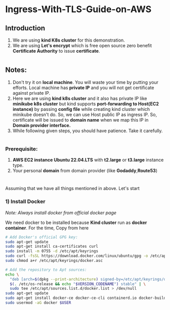 # Ingress-With-TLS-Guide-on-AWS

## Introduction
1) We are using **kind K8s cluster** for this demonstration.
2) We are using **Let's encrypt** which is free open source zero benefit **Certificate Authority** to issue **certificate**.

#

## Notes: 
1) Don't try it on **local machine**. You will waste your time by putting your efforts. Local machine has **private IP** and you will not get certificate against private IP.
2) Here we are using **kind k8s cluster** and it also has private IP like **minikube k8s cluster** but kind supports **port-forwarding to Host(EC2 instance)** by passing **config file** while creating kind cluster which minikube doesn't do. So, we can use Host public IP as ingress IP. So, certificate will be issued to **domain name** when we map this IP in **Domain provider interface.**
3) While following given steps, you should have patience. Take it carefully.

#

### Prerequisite:
1) **AWS EC2 instance Ubuntu 22.04.LTS** with **t2.large** or **t3.large** instance type.
2) Your personal **domain** from domain provider (like **Godaddy**,**Route53**)

#

Assuming that we have all things mentioned in above.
Let's start 

### 1) Install Docker 
_Note: Always install docker from official docker page_

We need docker to be installed because **Kind cluster** run as **docker container**.
For the time, Copy from here
```bash
# Add Docker's official GPG key:
sudo apt-get update
sudo apt-get install ca-certificates curl
sudo install -m 0755 -d /etc/apt/keyrings
sudo curl -fsSL https://download.docker.com/linux/ubuntu/gpg -o /etc/apt/keyrings/docker.asc
sudo chmod a+r /etc/apt/keyrings/docker.asc

# Add the repository to Apt sources:
echo \
  "deb [arch=$(dpkg --print-architecture) signed-by=/etc/apt/keyrings/docker.asc] https://download.docker.com/linux/ubuntu \
  $(. /etc/os-release && echo "$VERSION_CODENAME") stable" | \
  sudo tee /etc/apt/sources.list.d/docker.list > /dev/null
sudo apt-get update
sudo apt-get install docker-ce docker-ce-cli containerd.io docker-buildx-plugin docker-compose-plugin -y
sudo usermod -aG docker $USER
```

